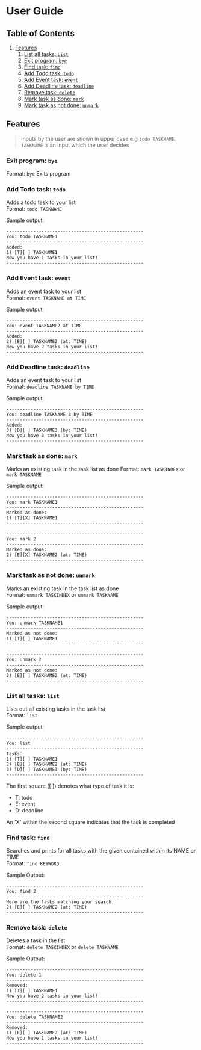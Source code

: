 # User Guide

## Table of Contents
1. [Features](#features)
    1. [List all tasks: `List`](#List-all-tasks-list)
    2. [Exit program: `bye`](#exit-program-bye)
    3. [Find task: `find`](#find-task-find) 
    4. [Add Todo task: `todo`](#add-todo-task-todo)
    5. [Add Event task: `event`](#add-event-task-event)
    6. [Add Deadline task: `deadline`](#add-deadline-task-deadline)
    7. [Remove task: `delete`](#delete-task-delete)
    8. [Mark task as done: `mark`](#mark-task-as-done)
    9. [Mark task as not done: `unmark`](#mark-task-as-not-done-unmark)
  
## Features
> inputs by the user are shown in upper case
> e.g `todo TASKNAME`,  `TASKNAME` is an input which the user decides

### Exit program: `bye`
Format: `bye`
Exits program

### Add Todo task: `todo`
Adds a todo task to your list  
Format: `todo TASKNAME`

Sample output: 
```
---------------------------------------------------
You: todo TASKNAME1
---------------------------------------------------
Added:
1) [T][ ] TASKNAME1
Now you have 1 tasks in your list!
---------------------------------------------------
```

### Add Event task: `event`
Adds an event task to your list  
Format: `event TASKNAME at TIME`

Sample output:
```
---------------------------------------------------
You: event TASKNAME2 at TIME
---------------------------------------------------
Added:
2) [E][ ] TASKNAME2 (at: TIME)
Now you have 2 tasks in your list!
---------------------------------------------------
```

### Add Deadline task: `deadline`
Adds an event task to your list  
Format: `deadline TASKNAME by TIME`

Sample output:
```
---------------------------------------------------
You: deadline TASKNAME 3 by TIME
---------------------------------------------------
Added:
3) [D][ ] TASKNAME3 (by: TIME)
Now you have 3 tasks in your list!
---------------------------------------------------
```


### Mark task as done: `mark`
Marks an existing task in the task list as done
Format: `mark TASKINDEX` or `mark TASKNAME`

Sample output:
```
---------------------------------------------------
You: mark TASKNAME1
---------------------------------------------------
Marked as done:
1) [T][X] TASKNAME1
---------------------------------------------------
```

```
---------------------------------------------------
You: mark 2
---------------------------------------------------
Marked as done:
2) [E][X] TASKNAME2 (at: TIME)
---------------------------------------------------
```

### Mark task as not done: `unmark`
Marks an existing task in the task list as done  
Format: `unmark TASKINDEX` or `unmark TASKNAME`

Sample output:

```
---------------------------------------------------
You: unmark TASKNAME1
---------------------------------------------------
Marked as not done:
1) [T][ ] TASKNAME1
---------------------------------------------------
```

```
---------------------------------------------------
You: unmark 2
---------------------------------------------------
Marked as not done:
2) [E][ ] TASKNAME2 (at: TIME)
---------------------------------------------------
```


### List all tasks: `list`
Lists out all existing tasks in the task list  
Format: `list`  

Sample output:

```
---------------------------------------------------
You: list
---------------------------------------------------
Tasks:
1) [T][ ] TASKNAME1
2) [E][ ] TASKNAME2 (at: TIME)
3) [D][ ] TASKNAME3 (by: TIME)
---------------------------------------------------
```

The first square ([ ]) denotes what type of task it is:
- T: todo 
- E: event 
- D: deadline 

An 'X' within the second square indicates that the task is completed

### Find task: `find`
Searches and prints for all tasks with the given contained within its NAME or TIME  
Format: `find KEYWORD`  

Sample Output:

```
---------------------------------------------------
You: find 2
---------------------------------------------------
Here are the tasks matching your search:
2) [E][ ] TASKNAME2 (at: TIME)
---------------------------------------------------
```

### Remove task: `delete`
Deletes a task in the list  
Format: `delete TASKINDEX` or `delete TASKNAME`

Sample Output:

```
---------------------------------------------------
You: delete 1
---------------------------------------------------
Removed:
1) [T][ ] TASKNAME1
Now you have 2 tasks in your list!
---------------------------------------------------
```

```
---------------------------------------------------
You: delete TASKNAME2
---------------------------------------------------
Removed:
1) [E][ ] TASKNAME2 (at: TIME)
Now you have 1 tasks in your list!
---------------------------------------------------
```

